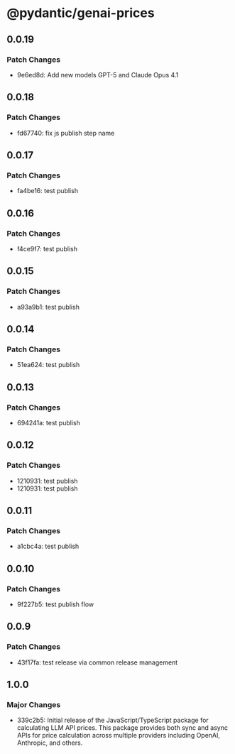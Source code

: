 # @pydantic/genai-prices

## 0.0.19

### Patch Changes

- 9e6ed8d: Add new models GPT-5 and Claude Opus 4.1

## 0.0.18

### Patch Changes

- fd67740: fix js publish step name

## 0.0.17

### Patch Changes

- fa4be16: test publish

## 0.0.16

### Patch Changes

- f4ce9f7: test publish

## 0.0.15

### Patch Changes

- a93a9b1: test publish

## 0.0.14

### Patch Changes

- 51ea624: test publish

## 0.0.13

### Patch Changes

- 694241a: test publish

## 0.0.12

### Patch Changes

- 1210931: test publish
- 1210931: test publish

## 0.0.11

### Patch Changes

- a1cbc4a: test publish

## 0.0.10

### Patch Changes

- 9f227b5: test publish flow

## 0.0.9

### Patch Changes

- 43f17fa: test release via common release management

## 1.0.0

### Major Changes

- 339c2b5: Initial release of the JavaScript/TypeScript package for calculating LLM API prices. This package provides both sync and async APIs for price calculation across multiple providers including OpenAI, Anthropic, and others.
